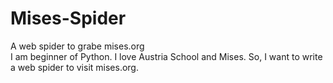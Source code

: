 # Mises-Spider
A web spider to grabe mises.org  
I am beginner of Python. I love Austria School and Mises. So, I want to write a web spider to visit mises.org.
